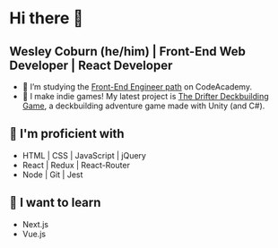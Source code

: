# Hi there 👋
## Wesley Coburn (he/him) | Front-End Web Developer | React Developer

- 🌱 I’m studying the <a href="https://www.codecademy.com/career-journey/front-end-engineer">Front-End Engineer path</a> on CodeAcademy.
- 🔭 I make indie games! My latest project is <a href="https://drifterthegame.com">The Drifter Deckbuilding Game</a>, a deckbuilding adventure game made with Unity (and C#).

## 💪 I'm proficient with
- HTML | CSS | JavaScript | jQuery
- React | Redux | React-Router
- Node | Git | Jest

## 🌠 I want to learn
- Next.js
- Vue.js

